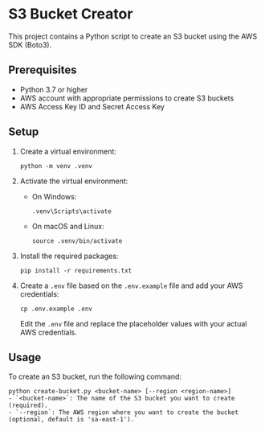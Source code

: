 # S3 Bucket Creator

This project contains a Python script to create an S3 bucket using the AWS SDK (Boto3).

## Prerequisites

- Python 3.7 or higher
- AWS account with appropriate permissions to create S3 buckets
- AWS Access Key ID and Secret Access Key

## Setup

1. Create a virtual environment:
   ```
   python -m venv .venv
   ```

2. Activate the virtual environment:
   - On Windows:
     ```
     .venv\Scripts\activate
     ```
   - On macOS and Linux:
     ```
     source .venv/bin/activate
     ```

3. Install the required packages:
   ```
   pip install -r requirements.txt
   ```

4. Create a `.env` file based on the `.env.example` file and add your AWS credentials:
   ```
   cp .env.example .env
   ```
   Edit the `.env` file and replace the placeholder values with your actual AWS credentials.

## Usage

To create an S3 bucket, run the following command:

```
python create-bucket.py <bucket-name> [--region <region-name>]
- `<bucket-name>`: The name of the S3 bucket you want to create (required).
- `--region`: The AWS region where you want to create the bucket (optional, default is 'sa-east-1').`
```